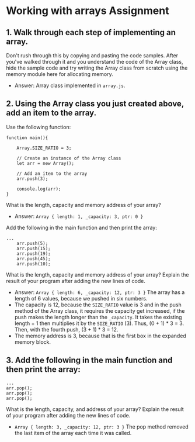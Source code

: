 # Working with arrays Assignment

## 1. Walk through each step of implementing an array. 
Don't rush through this by copying and pasting the code samples. After you've walked through it and you understand the code of the Array class, hide the sample code and try writing the Array class from scratch using the memory module here for allocating memory.

* Answer: Array class implemented in `array.js`.

## 2. Using the Array class you just created above, add an item to the array. 
Use the following function:

```
function main(){

    Array.SIZE_RATIO = 3;

    // Create an instance of the Array class
    let arr = new Array();

    // Add an item to the array
    arr.push(3);

    console.log(arr);
}
```

What is the length, capacity and memory address of your array?
* Answer: `Array { length: 1, _capacity: 3, ptr: 0 }`

Add the following in the main function and then print the array:

```
...
    arr.push(5);
    arr.push(15);
    arr.push(19);
    arr.push(45);
    arr.push(10);
```

What is the length, capacity and memory address of your array? Explain the result of your program after adding the new lines of code.
* Answer: `Array { length: 6, _capacity: 12, ptr: 3 }` The array has a length of 6 values, because we pushed in six numbers. 
* The capacity is 12, because the `SIZE_RATIO` value is 3 and in the push method of the Array class, it requires the capacity get increased, if the push makes the length longer than the `_capacity`. It takes the existing length + 1 then multiplies it by the `SIZE_RATIO` (3). Thus, (0 + 1) * 3 = 3. Then, with the fourth push, (3 + 1) * 3 = 12.
* The memory address is 3, because that is the first box in the expanded memory block.

## 3. Add the following in the main function and then print the array:

```
...
arr.pop();
arr.pop();
arr.pop();
```

What is the length, capacity, and address of your array? Explain the result of your program after adding the new lines of code.
* `Array { length: 3, _capacity: 12, ptr: 3 }` The pop method removed the last item of the array each time it was called.
